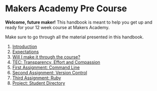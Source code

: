 # Makers Academy Pre Course

**Welcome, future maker!** This handbook is meant to help you get up and ready for your 12 week course at Makers Academy.

Make sure to go through all the material presented in this handbook.

1. [Introduction](introduction.md)
2. [Expectations](http://github.com/makersacademy/pre_course/blob/master/you.md)
3. [Will I make it through the course?](http://github.com/makersacademy/pre_course/blob/master/success.md)
4. [TEC: Transparency, Effort and Compassion](http://github.com/makersacademy/pre_course/blob/master/tec.md)
5. [First Assignment: Command Line](http://github.com/makersacademy/pre_course/blob/master/command_line.md)
6. [Second Assignment: Version Control](http://github.com/makersacademy/pre_course/blob/master/version_control.md)
7. [Third Assignment: Ruby](http://github.com/makersacademy/pre_course/blob/master/ruby.md)
8. [Project: Student Directory](http://github.com/makersacademy/pre_course/blob/master/student_directory.md)


